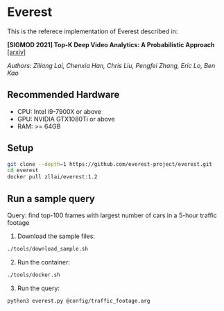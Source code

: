 # Everest

This is the referece implementation of Everest described in:

**[SIGMOD 2021] Top-K Deep Video Analytics: A Probabilistic Approach** [[arxiv]](https://arxiv.org/abs/2003.00773)

*Authors: Ziliang Lai, Chenxia Han, Chris Liu, Pengfei Zhang, Eric Lo, Ben Kao*


## Recommended Hardware

- CPU: Intel i9-7900X or above
- GPU: NVIDIA GTX1080Ti or above
- RAM: >= 64GB

## Setup
```sh
git clone --depth=1 https://github.com/everest-project/everest.git
cd everest
docker pull zllai/everest:1.2
```

## Run a sample query
Query: find top-100 frames with largest number of cars in a 5-hour traffic footage
1. Download the sample files:
```sh
./tools/download_sample.sh
```
2. Run the container:
```sh
./tools/docker.sh
```
3. Run the query:
```sh
python3 everest.py @config/traffic_footage.arg
```
